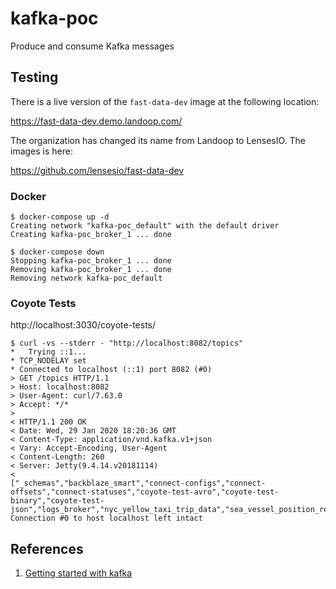 # kafka-poc

Produce and consume Kafka messages

## Testing

There is a live version of the `fast-data-dev` image at the following location:

https://fast-data-dev.demo.landoop.com/

The organization has changed its name from Landoop to LensesIO. The images is here:

https://github.com/lensesio/fast-data-dev

### Docker

```
$ docker-compose up -d
Creating network "kafka-poc_default" with the default driver
Creating kafka-poc_broker_1 ... done
```

```
$ docker-compose down
Stopping kafka-poc_broker_1 ... done
Removing kafka-poc_broker_1 ... done
Removing network kafka-poc_default
```

### Coyote Tests

http://localhost:3030/coyote-tests/

```
$ curl -vs --stderr - "http://localhost:8082/topics"
*   Trying ::1...
* TCP_NODELAY set
* Connected to localhost (::1) port 8082 (#0)
> GET /topics HTTP/1.1
> Host: localhost:8082
> User-Agent: curl/7.63.0
> Accept: */*
>
< HTTP/1.1 200 OK
< Date: Wed, 29 Jan 2020 18:20:36 GMT
< Content-Type: application/vnd.kafka.v1+json
< Vary: Accept-Encoding, User-Agent
< Content-Length: 260
< Server: Jetty(9.4.14.v20181114)
<
["_schemas","backblaze_smart","connect-configs","connect-offsets","connect-statuses","coyote-test-avro","coyote-test-binary","coyote-test-json","logs_broker","nyc_yellow_taxi_trip_data","sea_vessel_position_reports","telecom_italia_data","telecom_italia_grid"]* Connection #0 to host localhost left intact
```

## References

1. [Getting started with kafka](https://success.docker.com/article/getting-started-with-kafka)
